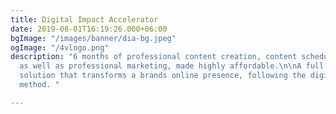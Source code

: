 ```yaml
---
title: Digital Impact Accelerator
date: 2019-08-01T16:19:26.000+06:00
bgImage: "/images/banner/dia-bg.jpeg"
ogImage: "/4vlogo.png"
description: "6 months of professional content creation, content scheduling and publishing,
  as well as professional marketing, made highly affordable.\n\nA full digital package
  solution that transforms a brands online presence, following the digital impact
  method. "

---
```

